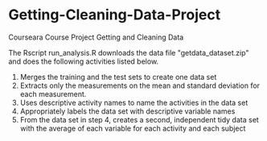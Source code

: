 # Getting-Cleaning-Data-Project
Courseara Course Project Getting and Cleaning Data

The Rscript run_analysis.R downloads the data file "getdata_dataset.zip" and does the following activities listed below.

1. Merges the training and the test sets to create one data set
2. Extracts only the measurements on the mean and standard deviation for each measurement.
3. Uses descriptive activity names to name the activities in the data set
4. Appropriately labels the data set with descriptive variable names
5. From the data set in step 4, creates a second, independent tidy data set with the average of each variable for each activity and each subject 


